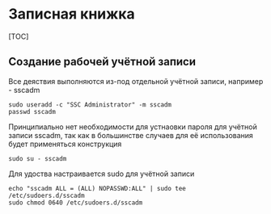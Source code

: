 # Записная книжка

[TOC]

## Создание рабочей учётной записи

Все деяствия выполняются из-под отдельной учётной записи, например - sscadm

    sudo useradd -c "SSC Administrator" -m sscadm
    passwd sscadm

Принципиально нет необходимости для устнаовки пароля для учётной записи sscadm,
так как в большинстве случаев для её использования будет применяться конструкция

    sudo su - sscadm

Для удоства настраивается sudo для учётной записи

    echo "sscadm ALL = (ALL) NOPASSWD:ALL" | sudo tee /etc/sudoers.d/sscadm
    sudo chmod 0640 /etc/sudoers.d/sscadm
